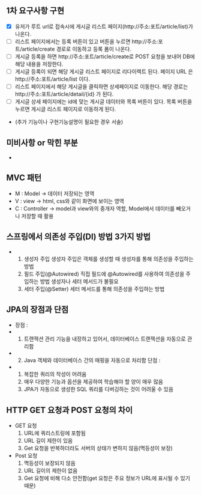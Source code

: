 ## 1차 요구사항 구현
- [x] 유저가 루트 url로 접속시에 게시글 리스트 페이지(http://주소:포트/article/list)가 나온다.
- [ ] 리스트 페이지에서는 등록 버튼이 있고 버튼을 누르면 http://주소:포트/article/create 경로로 이동하고 등록 폼이 나온다.
- [ ] 게시글 등록을 하면 http://주소:포트/article/create로 POST 요청을 보내어 DB에 해당 내용을 저장한다.
- [ ] 게시글 등록이 되면 해당 게시글 리스트 페이지로 리다이렉트 된다. 페이지 URL 은 http://주소:포트/article/list 이다.
- [ ] 리스트 페이지에서 해당 게시글을 클릭하면 상세페이지로 이동한다. 해당 경로는 http://주소:포트/article/detail/{id} 가 된다.
- [ ] 게시글 상세 페이지에는 id에 맞는 게시글 데이터와 목록 버튼이 있다. 목록 버튼을 누르면 게시글 리스트 페이지로 이동하게 된다.

- (추가 기능이나 구현기능설명이 필요한 경우 서술)

## 미비사항 or 막힌 부분
- 

## MVC 패턴
- M : Model -> 데이터 저장되는 영역
- V : view -> html, css와 같이 화면에 보이는 영역
- C : Controller -> model과 view와의 중개자 역할, Model에서 데이터를 빼오거나 저장할 때 활용

## 스프링에서 의존성 주입(DI) 방법 3가지 방법
- 1. 생성자 주입
     생성자 주입은 객체를 생성할 때 생성자를 통해 의존성을 주입하는 방법
  2. 필드 주입(@Autowired)
     직접 필드에 @Autowired를 사용하여 의존성을 주입하는 방법
     생성자나 세터 메서드가 불필요
  4. 세터 주입(@Setter)
     세터 메서드를 통해 의존성을 주입하는 방법

## JPA의 장점과 단점
- 장점 :
- 1. 트랜잭션 관리 기능을 내장하고 있어서, 데이터베이스 트랜잭션을 자동으로 관리함
- 2. Java 객체와 데이터베이스 간의 매핑을 자동으로 처리함
  단점 :
- 1. 복잡한 쿼리의 작성이 어려움
  2. 매우 다양한 기능과 옵션을 제공하여 학습해야 할 양이 매우 많음
  3. JPA가 자동으로 생성한 SQL 쿼리를 디버깅하는 것이 어려울 수 있음

## HTTP GET 요청과 POST 요청의 차이
- GET 요청
  1. URL에 쿼리스트링에 포함됨
  2. URL 길이 제한이 있음
  3. Get 요청을 반복하더라도 서버의 상태가 변하지 않음(멱등성이 보장)
- Post 요청
  1. 멱등성이 보장되지 않음
  2. URL 길이의 제한이 없음
  3. Get 요청에 비해 다소 안전함(get 요청은 주요 정보가 URL에 표시될 수 있기 때문)
